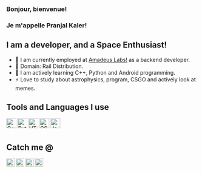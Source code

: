 
<!--
### Hi there 👋
**pranjalkaler/pranjalkaler** is a ✨ _special_ ✨ repository because its `README.md` (this file) appears on your GitHub profile.

Here are some ideas to get you started:

- 🔭 I’m currently working on ...
- 🌱 I’m currently learning ...
- 👯 I’m looking to collaborate on ...
- 🤔 I’m looking for help with ...
- 💬 Ask me about ...
- 📫 How to reach me: ...
- 😄 Pronouns: ...
- ⚡ Fun fact: ...
-->

### Bonjour, bienvenue!
### Je m'appelle Pranjal Kaler!

## I am a developer, and a Space Enthusiast\!
- 🔭 I am currently employed at [Amadeus Labs!](https://amadeus.com/en) as a backend developer.
- 💬 Domain: Rail Distribution.
- 🌱 I am actively learning C++, Python and Android programming.
- ⚡ Love to study about astrophysics, program, CSGO and actively look at memes.

## Tools and Languages I use
<img align="left" alt="C++" width="26px" src="https://cdn.jsdelivr.net/npm/programming-languages-logos/src/cpp/cpp.png" />
<img align="left" alt="Python" width="26px" src="https://cdn.jsdelivr.net/npm/programming-languages-logos/src/python/python.png" />
<img align="left" alt="HTML5" width="26px" src="https://cdn.jsdelivr.net/npm/programming-languages-logos/src/html/html.png" />
<img align="left" alt="CSS3" width="26px" src="https://cdn.jsdelivr.net/npm/programming-languages-logos/src/css/css.png" />
<img align="left" alt="JavaScript" width="26px" src="https://cdn.jsdelivr.net/npm/programming-languages-logos/src/javascript/javascript.png" />
<br />
<br />

## Catch me @
[<img align="left" alt="pranjalkaler | Twitter" width="22px" src="https://cdn.jsdelivr.net/npm/simple-icons@v3/icons/twitter.svg" />][twitter]
[<img align="left" alt="pranjalkaler | LinkedIn" width="22px" src="https://cdn.jsdelivr.net/npm/simple-icons@v3/icons/linkedin.svg" />][linkedin]
[<img align="left" alt="pranjalkaler | Instagram" width="22px" src="https://cdn.jsdelivr.net/npm/simple-icons@v3/icons/instagram.svg" />][instagram]
[<img align="left" alt="pranjalkaler | Gmail" width="22px" src="https://cdn.jsdelivr.net/npm/simple-icons@3.4.0/icons/gmail.svg" />][gmail]


[twitter]: https://twitter.com/pranjal_kaler
[linkedin]: https://www.linkedin.com/in/pranjal-kaler-8b9931144/
[instagram]: https://www.instagram.com/__pranjalkaler__/
[gmail]: mailto:pranjalkaler3041@gmail.com
